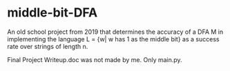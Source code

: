 # middle-bit-DFA
An old school project from 2019 that determines the accuracy of a DFA M in implementing the language L = {w| w has 1 as the middle bit} as a success rate over strings of length n.

Final Project Writeup.doc was not made by me. Only main.py.
